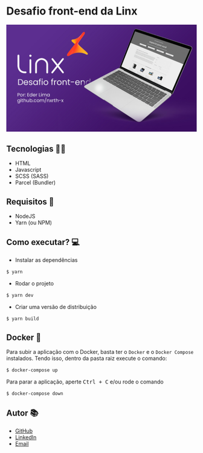 # Desafio front-end da Linx

![image](./assets/thumbnail.jpg)

## Tecnologias 🐱‍💻

- HTML
- Javascript
- SCSS (SASS)
- Parcel (Bundler)

## Requisitos 📑

- NodeJS
- Yarn (ou NPM)

## Como executar? 💻

- Instalar as dependências

```sh
$ yarn
```

- Rodar o projeto

```sh
$ yarn dev
```

- Criar uma versão de distribuição

```sh
$ yarn build
```

## Docker 🐳

Para subir a aplicação com o Docker, basta ter o `Docker` e o `Docker Compose` instalados. Tendo isso, dentro da pasta raiz execute o comando:

```sh
$ docker-compose up
```

Para parar a aplicação, aperte <kbd>Ctrl + C</kbd> e/ou rode o comando

```sh
$ docker-compose down
```

## Autor 📚

- [GitHub](https://github.com/Nxrth-x)
- [LinkedIn](https://linkedin.com/in/lima-eder)
- [Email](mailto:lima.eder101@gmail.com)
